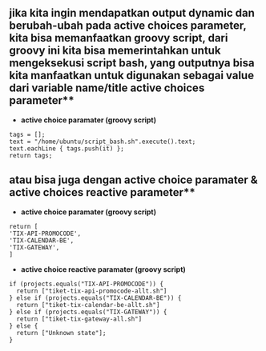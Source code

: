 ## jika kita ingin mendapatkan output dynamic dan berubah-ubah pada  active choices parameter, kita bisa memanfaatkan groovy script, dari groovy ini kita bisa memerintahkan untuk mengeksekusi script bash, yang outputnya bisa kita manfaatkan untuk digunakan sebagai value dari variable name/title active choices parameter**
* **active choice paramater (groovy script)**
```
tags = [];
text = "/home/ubuntu/script_bash.sh".execute().text;
text.eachLine { tags.push(it) };
return tags;
```		
## atau bisa juga dengan active choice paramater & active choices reactive parameter**
* **active choice paramater (groovy script)**
```
return [
'TIX-API-PROMOCODE',
'TIX-CALENDAR-BE',
'TIX-GATEWAY',
]
```
* **active choice reactive paramater (groovy script)**
```
if (projects.equals("TIX-API-PROMOCODE")) {
  return ["tiket-tix-api-promocode-allt.sh"]
} else if (projects.equals("TIX-CALENDAR-BE")) {
  return ["tiket-tix-calendar-be-allt.sh"]
} else if (projects.equals("TIX-GATEWAY")) {
  return ["tiket-tix-gateway-all.sh"]
} else {
  return ["Unknown state"];
}

```
